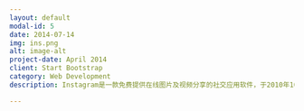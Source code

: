 ```yaml
---
layout: default
modal-id: 5
date: 2014-07-14
img: ins.png
alt: image-alt
project-date: April 2014
client: Start Bootstrap
category: Web Development
description: Instagram是一款免费提供在线图片及视频分享的社交应用软件，于2010年10月发布。它可以让用户用智能手机拍下照片后再将不同的滤镜效果添加到照片上， 然后分享到Facebook、Twitter、Tumblr及Flickr等社交网络服务、或是Instagram的服务器上。Instagram的名称取自“即时”（英语：instant）与“电报”（英语：telegram）两个单词的结合。因为创始人灵感来自即时成像相机，且认为人与人之间的照片分享“就像用电线传递电报消息”，因而将两个单词结合成软件名称。

---
```


